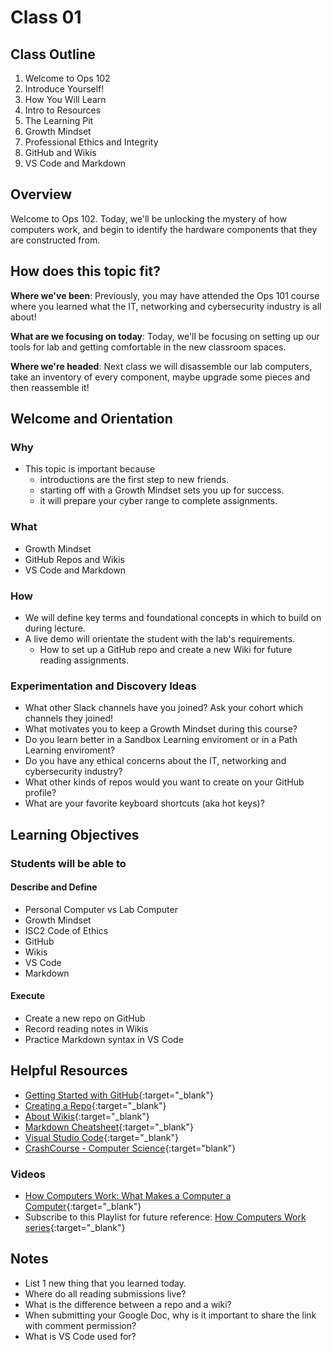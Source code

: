 # Class 01

## Class Outline

1. Welcome to Ops 102 
1. Introduce Yourself! 
1. How You Will Learn 
1. Intro to Resources 
1. The Learning Pit 
1. Growth Mindset 
1. Professional Ethics and Integrity 
1. GitHub and Wikis 
1. VS Code and Markdown 

## Overview

Welcome to Ops 102. Today, we'll be unlocking the mystery of how computers work, and begin to identify the hardware components that they are constructed from.

## How does this topic fit?

**Where we've been**:
Previously, you may have attended the Ops 101 course where you learned what the IT, networking and cybersecurity industry is all about! 

**What are we focusing on today**:
Today, we'll be focusing on setting up our tools for lab and getting comfortable in the new classroom spaces.

**Where we're headed**:
Next class we will disassemble our lab computers, take an inventory of every component, maybe upgrade some pieces and then reassemble it! 

## Welcome and Orientation

### Why
- This topic is important because 
  - introductions are the first step to new friends.
  - starting off with a Growth Mindset sets you up for success.
  - it will prepare your cyber range to complete assignments.

### What
- Growth Mindset
- GitHub Repos and Wikis
- VS Code and Markdown

### How
- We will define key terms and foundational concepts in which to build on during lecture.
- A live demo will orientate the student with the lab's requirements.
  - How to set up a GitHub repo and create a new Wiki for future reading assignments.

### Experimentation and Discovery Ideas
- What other Slack channels have you joined? Ask your cohort which channels they joined!
- What motivates you to keep a Growth Mindset during this course?
- Do you learn better in a Sandbox Learning enviroment or in a Path Learning enviroment?
- Do you have any ethical concerns about the IT, networking and cybersecurity industry?
- What other kinds of repos would you want to create on your GitHub profile?
- What are your favorite keyboard shortcuts (aka hot keys)?

## Learning Objectives

### Students will be able to

#### Describe and Define

- Personal Computer vs Lab Computer
- Growth Mindset
- ISC2 Code of Ethics
- GitHub
- Wikis
- VS Code
- Markdown

#### Execute

- Create a new repo on GitHub
- Record reading notes in Wikis
- Practice Markdown syntax in VS Code

## Helpful Resources

- [Getting Started with GitHub](https://docs.github.com/en/free-pro-team@latest/github/getting-started-with-github){:target="_blank"}
- [Creating a Repo](https://docs.github.com/en/get-started/quickstart/create-a-repo){:target="_blank"}
- [About Wikis](https://docs.github.com/en/communities/documenting-your-project-with-wikis/about-wikis){:target="_blank"}
- [Markdown Cheatsheet](https://www.markdownguide.org/cheat-sheet/){:target="_blank"}
- [Visual Studio Code](https://code.visualstudio.com/){:target="_blank"}
- [CrashCourse - Computer Science](https://www.youtube.com/playlist?list=PL8dPuuaLjXtNlUrzyH5r6jN9ulIgZBpdo){:target="blank"}

### Videos

- [How Computers Work: What Makes a Computer a Computer](https://www.youtube.com/watch?v=mCq8-xTH7jA&list=PLzdnOPI1iJNcsRwJhvksEo1tJqjIqWbN-&index=3&){:target="_blank"}
- Subscribe to this Playlist for future reference: [How Computers Work series](https://www.youtube.com/playlist?list=PLzdnOPI1iJNcsRwJhvksEo1tJqjIqWbN-){:target="_blank"}

## Notes

- List 1 new thing that you learned today.
- Where do all reading submissions live?
- What is the difference between a repo and a wiki?
- When submitting your Google Doc, why is it important to share the link with comment permission?
- What is VS Code used for?
